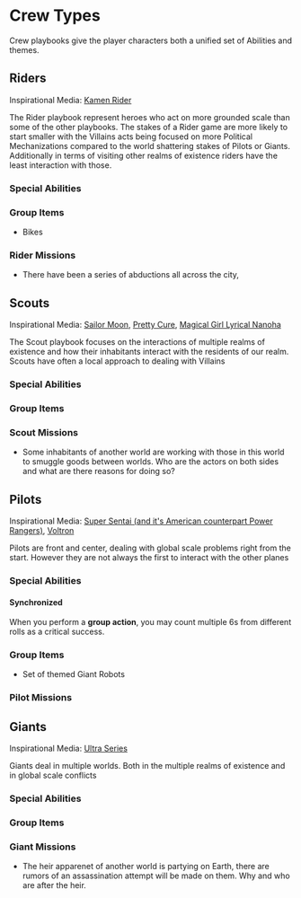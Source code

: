 # Crew Types

Crew playbooks give the player characters both a unified set of Abilities and themes.
## Riders
Inspirational Media: [Kamen Rider](http://kamenrider.wikia.com/wiki/Kamen_Rider_Wiki)

The Rider playbook represent heroes who act on more grounded scale than some of the other playbooks. The stakes of a Rider game are more likely to start smaller with the Villains acts being focused on more Political Mechanizations compared to the world shattering stakes of Pilots or Giants. Additionally in terms of visiting other realms of existence riders have the least interaction with those.

### Special Abilities

### Group Items
* Bikes

### Rider Missions
* There have been a series of abductions all across the city,

## Scouts
Inspirational Media: [Sailor Moon](http://sailormoon.wikia.com/wiki/Sailor_Moon_Wiki), [Pretty Cure](http://prettycure.wikia.com/wiki/Pretty_Cure_Wiki), [Magical Girl Lyrical Nanoha](http://nanoha.wikia.com/wiki/Magical_Girl_Lyrical_Nanoha_Wiki)

The Scout playbook focuses on the interactions of multiple realms of existence and how their inhabitants interact with the residents of our realm. Scouts have often a local approach to dealing with Villains

### Special Abilities

### Group Items

### Scout Missions
* Some inhabitants of another world are working with those in this world to smuggle goods between worlds.  Who are the actors on both sides and what are there reasons for doing so?

## Pilots
Inspirational Media: [Super Sentai (and it's American counterpart Power Rangers)](http://powerrangers.wikia.com/wiki/RangerWiki), [Voltron](http://voltron.wikia.com/wiki/Voltron_Wiki)

Pilots are front and center, dealing with global scale problems right from the start. However they are not always the first to interact with the other planes
### Special Abilities
#### Synchronized

When you perform a **group action**, you may count multiple 6s from different rolls as a <span class="game-term">critical</span> success.

### Group Items
* Set of themed Giant Robots

### Pilot Missions

## Giants
Inspirational Media: [Ultra Series](http://ultra.wikia.com/wiki/Ultraman_Wiki)

Giants deal in multiple worlds. Both in the multiple realms of existence and in global scale conflicts

### Special Abilities

### Group Items

### Giant Missions
* The heir apparenet of another world is partying on Earth, there are rumors of an assassination attempt will be made on them. Why and who are after the heir.
